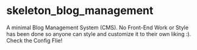 # skeleton_blog_management
A minimal Blog Management System (CMS). No Front-End Work or Style has been done so anyone can style and customize it to their own liking :). Check the Config Flie!
